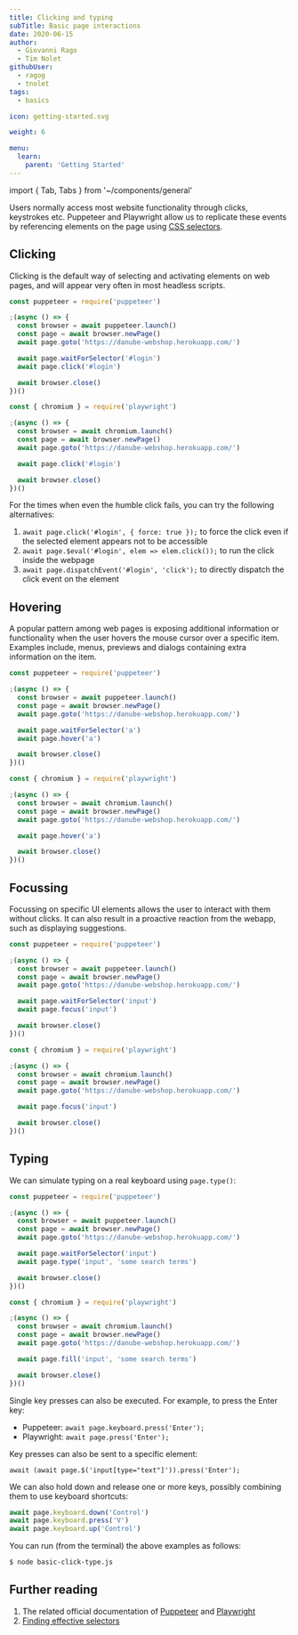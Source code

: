 ```yaml
---
title: Clicking and typing
subTitle: Basic page interactions
date: 2020-06-15
author:
  - Giovanni Rago
  - Tim Nolet
githubUser:
  - ragog
  - tnolet
tags:
  - basics

icon: getting-started.svg

weight: 6

menu:
  learn:
    parent: 'Getting Started'
---
```


import { Tab, Tabs } from '~/components/general'

Users normally access most website functionality through clicks, keystrokes etc. Puppeteer and Playwright allow us to replicate these events by referencing elements on the page using [CSS selectors](https://developer.mozilla.org/en-US/docs/Learn/CSS/Building_blocks/Selectors).

<!-- more -->

## Clicking

Clicking is the default way of selecting and activating elements on web pages, and will appear very often in most headless scripts.

<Tabs>
<Tab title="Puppeteer">

```js
const puppeteer = require('puppeteer')

;(async () => {
  const browser = await puppeteer.launch()
  const page = await browser.newPage()
  await page.goto('https://danube-webshop.herokuapp.com/')

  await page.waitForSelector('#login')
  await page.click('#login')

  await browser.close()
})()
```

</Tab>
<Tab title="Playwright">

```js
const { chromium } = require('playwright')

;(async () => {
  const browser = await chromium.launch()
  const page = await browser.newPage()
  await page.goto('https://danube-webshop.herokuapp.com/')

  await page.click('#login')

  await browser.close()
})()
```

</Tab>
</Tabs>

For the times when even the humble click fails, you can try the following alternatives:

1. `await page.click('#login', { force: true });` to force the click even if the selected element appears not to be accessible
2. `await page.$eval('#login', elem => elem.click());` to run the click inside the webpage
3. `await page.dispatchEvent('#login', 'click');` to directly dispatch the click event on the element

## Hovering

A popular pattern among web pages is exposing additional information or functionality when the user hovers the mouse cursor over a specific item. Examples include, menus, previews and dialogs containing extra information on the item.

<Tabs>
<Tab title="Puppeteer">

```js
const puppeteer = require('puppeteer')

;(async () => {
  const browser = await puppeteer.launch()
  const page = await browser.newPage()
  await page.goto('https://danube-webshop.herokuapp.com/')

  await page.waitForSelector('a')
  await page.hover('a')

  await browser.close()
})()
```

</Tab>
<Tab title="Playwright">

```js
const { chromium } = require('playwright')

;(async () => {
  const browser = await chromium.launch()
  const page = await browser.newPage()
  await page.goto('https://danube-webshop.herokuapp.com/')

  await page.hover('a')

  await browser.close()
})()
```

</Tab>
</Tabs>

## Focussing

Focussing on specific UI elements allows the user to interact with them without clicks. It can also result in a proactive reaction from the webapp, such as displaying suggestions.

<Tabs>
<Tab title="Puppeteer">

```js
const puppeteer = require('puppeteer')

;(async () => {
  const browser = await puppeteer.launch()
  const page = await browser.newPage()
  await page.goto('https://danube-webshop.herokuapp.com/')

  await page.waitForSelector('input')
  await page.focus('input')

  await browser.close()
})()
```

</Tab>
<Tab title="Playwright">

```js
const { chromium } = require('playwright')

;(async () => {
  const browser = await chromium.launch()
  const page = await browser.newPage()
  await page.goto('https://danube-webshop.herokuapp.com/')

  await page.focus('input')

  await browser.close()
})()
```

</Tab>
</Tabs>

## Typing

We can simulate typing on a real keyboard using `page.type()`:

<Tabs>
<Tab title="Puppeteer">

```js
const puppeteer = require('puppeteer')

;(async () => {
  const browser = await puppeteer.launch()
  const page = await browser.newPage()
  await page.goto('https://danube-webshop.herokuapp.com/')

  await page.waitForSelector('input')
  await page.type('input', 'some search terms')

  await browser.close()
})()
```

</Tab>
<Tab title="Playwright">

```js
const { chromium } = require('playwright')

;(async () => {
  const browser = await chromium.launch()
  const page = await browser.newPage()
  await page.goto('https://danube-webshop.herokuapp.com/')

  await page.fill('input', 'some search terms')

  await browser.close()
})()
```

</Tab>
</Tabs>

Single key presses can also be executed. For example, to press the Enter key:

- Puppeteer: `await page.keyboard.press('Enter');`
- Playwright: `await page.press('Enter');`

Key presses can also be sent to a specific element:

`await (await page.$('input[type="text"]')).press('Enter');`

We can also hold down and release one or more keys, possibly combining them to use keyboard shortcuts:

```js
await page.keyboard.down('Control')
await page.keyboard.press('V')
await page.keyboard.up('Control')
```

You can run (from the terminal) the above examples as follows:

```sh
$ node basic-click-type.js
```

## Further reading

1. The related official documentation of [Puppeteer](https://pptr.dev/#?product=Puppeteer&version=v5.2.1&show=api-pageclickselector-options) and [Playwright](https://playwright.dev/#version=v1.2.1&path=docs%2Finput.md&q=)
2. [Finding effective selectors](/learn/headless/basics-selectors/)
